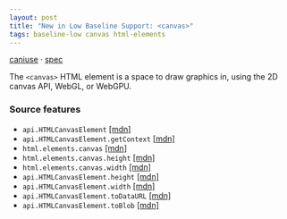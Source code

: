 ```yaml
---
layout: post
title: "New in Low Baseline Support: <canvas>"
tags: baseline-low canvas html-elements
---
```


[caniuse](https://caniuse.com/?search=canvas) · [spec](https://html.spec.whatwg.org/multipage/canvas.html#canvas)

The `<canvas>` HTML element is a space to draw graphics in, using the 2D canvas API, WebGL, or WebGPU.

### Source features

- ``api.HTMLCanvasElement`` [[mdn]](https://https://developer.mozilla.org/en-US/search?q=api.HTMLCanvasElement)
- ``api.HTMLCanvasElement.getContext`` [[mdn]](https://https://developer.mozilla.org/en-US/search?q=api.HTMLCanvasElement.getContext)
- ``html.elements.canvas`` [[mdn]](https://https://developer.mozilla.org/en-US/search?q=html.elements.canvas)
- ``html.elements.canvas.height`` [[mdn]](https://https://developer.mozilla.org/en-US/search?q=html.elements.canvas.height)
- ``html.elements.canvas.width`` [[mdn]](https://https://developer.mozilla.org/en-US/search?q=html.elements.canvas.width)
- ``api.HTMLCanvasElement.height`` [[mdn]](https://https://developer.mozilla.org/en-US/search?q=api.HTMLCanvasElement.height)
- ``api.HTMLCanvasElement.width`` [[mdn]](https://https://developer.mozilla.org/en-US/search?q=api.HTMLCanvasElement.width)
- ``api.HTMLCanvasElement.toDataURL`` [[mdn]](https://https://developer.mozilla.org/en-US/search?q=api.HTMLCanvasElement.toDataURL)
- ``api.HTMLCanvasElement.toBlob`` [[mdn]](https://https://developer.mozilla.org/en-US/search?q=api.HTMLCanvasElement.toBlob)
